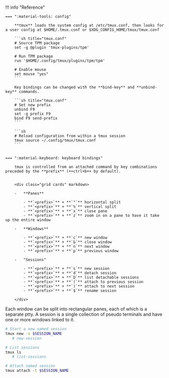 !!! info "Reference"

    === ":material-tools: config"

        **tmux** loads the system config at /etc/tmux.conf, then looks for a user config at $HOME/.tmux.conf or $XDG_CONFIG_HOME/tmux/tmux.conf

        ```sh title="tmux.conf"
        # Source TPM package
        set -g @plugin 'tmux-plugins/tpm'

        # Run TPM package
        run '$HOME/.config/tmux/plugins/tpm/tpm'

        # Enable mouse
        set mouse "yes"
        ```

        Key bindings can be changed with the **bind-key** and **unbind-key** commands.

        ```sh title="tmux.conf"
        # Set new prefix
        unbind F9
        set -g prefix F9
        bind F9 send-prefix
        ```

        ```sh
        # Reload configuration from within a tmux session
        tmux source ~/.config/tmux/tmux.conf
        ```


    === ":material-keyboard: keyboard bindings"

        tmux is controlled from an attached command by key combinations preceded by the **prefix** (++ctrl+b++ by default).


        <div class="grid cards" markdown>

        -   **Panes**

            - **`<prefix>`** + **`"`** horizontal split
            - **`<prefix>`** + **`%`** vertical split
            - **`<prefix>`** + **`x`** close pane
            - **`<prefix>`** + **`z`** zoom in on a pane to have it take up the entire window

        -   **Windows**

            - **`<prefix>`** + **`c`** new window
            - **`<prefix>`** + **`&`** close window
            - **`<prefix>`** + **`n`** next window
            - **`<prefix>`** + **`p`** previous window

        -   "Sessions"

            - **`<prefix>`** + **`s`** new session
            - **`<prefix>`** + **`d`** detach session
            - **`<prefix>`** + **`D`** list detachable sessions
            - **`<prefix>`** + **`(`** attach to previous session
            - **`<prefix>`** + **`)`** attach to next session
            - **`<prefix>`** + **`$`** rename session

        </div>
            
Each window can be split into rectangular panes, each of which is a separate ptty.
A session is a single collection of pseudo terminals and have one or more windows linked to it.


```sh title="Sessions"
# Start a new named session
tmux new -s $SESSION_NAME 
   # new-session

# List sessions
tmux ls
   # list-sessions

# Attach named session
tmux attach -t $SESSION_NAME
```



